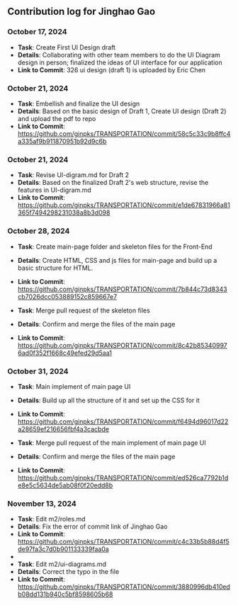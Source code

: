 ## Contribution log for Jinghao Gao

### October 17, 2024
- **Task**: Create First UI Design draft
- **Details**: Collaborating with other team members to do the UI Diagram design in person; finalized the ideas of UI interface for our application
- **Link to Commit**: 326 ui design (draft 1) is uploaded by Eric Chen

### October 21, 2024
- **Task**: Embellish and finalize the UI design
- **Details**: Based on the basic design of Draft 1, Create UI design (Draft 2) and upload the pdf to repo
- **Link to Commit**: https://github.com/ginpks/TRANSPORTATION/commit/58c5c33c9b8ffc4a335af9b911870951b92d9c6b

### October 21, 2024
- **Task**: Revise UI-digram.md for Draft 2
- **Details**: Based on the finalized Draft 2's web structure, revise the features in UI-digram.md
- **Link to Commit**: https://github.com/ginpks/TRANSPORTATION/commit/e1de67831966a81365f7494298231038a8b3d098

### October 28, 2024
- **Task**: Create main-page folder and skeleton files for the Front-End
- **Details**: Create HTML, CSS and js files for main-page and build up a basic structure for HTML.
- **Link to Commit**: https://github.com/ginpks/TRANSPORTATION/commit/7b844c73d8343cb7026dcc053889152c859667e7

- **Task**: Merge pull request of the skeleton files
- **Details**: Confirm and merge the files of the main page
- **Link to Commit**: https://github.com/ginpks/TRANSPORTATION/commit/8c42b853409976ad0f352f1668c49efed29d5aa1

### October 31, 2024
- **Task**: Main implement of main page UI
- **Details**: Build up all the structure of it and set up the CSS for it
- **Link to Commit**: https://github.com/ginpks/TRANSPORTATION/commit/f6494d96017d22a28659ef216656fbf4a3cacbde

- **Task**: Merge pull request of the main implement of main page UI
- **Details**: Confirm and merge the files of the main page
- **Link to Commit**: https://github.com/ginpks/TRANSPORTATION/commit/ed526ca7792b1de8e5c5634de5ab08f0f20edd8b

### November 13, 2024
- **Task**: Edit m2/roles.md
- **Details**: Fix the error of commit link of Jinghao Gao
- **Link to Commit**: https://github.com/ginpks/TRANSPORTATION/commit/c4c33b5b88d4f5de97fa3c7d0b901133339faa0a
-
- **Task**: Edit m2/ui-diagrams.md
- **Details**: Correct the typo in the file
- **Link to Commit**: https://github.com/ginpks/TRANSPORTATION/commit/3880996db410edb08dd131b940c5bf8598605b68
